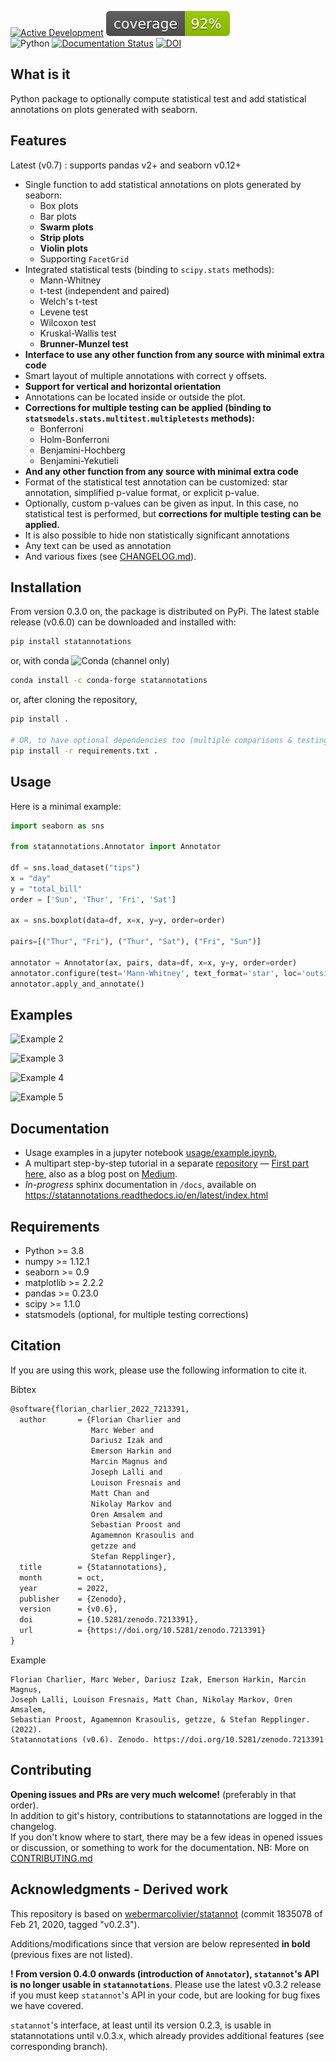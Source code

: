 [![Active Development](https://img.shields.io/badge/Maintenance%20Level-Actively%20Developed-brightgreen.svg)](https://gist.github.com/cheerfulstoic/d107229326a01ff0f333a1d3476e068d) 
![coverage](https://raw.githubusercontent.com/trevismd/statannotations/master/coverage.svg)  
![Python](https://img.shields.io/badge/Python-3.8%2B-blue)
[![Documentation Status](https://readthedocs.org/projects/statannotations/badge/?version=latest)](https://statannotations.readthedocs.io/en/master/?badge=latest)
[![DOI](https://zenodo.org/badge/296015778.svg)](https://zenodo.org/badge/latestdoi/296015778)

## What is it

Python package to optionally compute statistical test and add statistical
annotations on plots generated with seaborn.

## Features

Latest (v0.7) : supports pandas v2+ and seaborn v0.12+

- Single function to add statistical annotations on plots
  generated by seaborn:
    - Box plots
    - Bar plots
    - **Swarm plots**
    - **Strip plots**
    - **Violin plots** 
    - Supporting `FacetGrid`
- Integrated statistical tests (binding to `scipy.stats` methods):
    - Mann-Whitney
    - t-test (independent and paired)
    - Welch's t-test
    - Levene test
    - Wilcoxon test
    - Kruskal-Wallis test
    - **Brunner-Munzel test**
- **Interface to use any other function from any source with minimal extra
  code**
- Smart layout of multiple annotations with correct y offsets.
- **Support for vertical and horizontal orientation**
- Annotations can be located inside or outside the plot.
- **Corrections for multiple testing can be applied
  (binding to `statsmodels.stats.multitest.multipletests` methods):**
    - Bonferroni
    - Holm-Bonferroni
    - Benjamini-Hochberg
    - Benjamini-Yekutieli
- **And any other function from any source with minimal extra code**
- Format of the statistical test annotation can be customized:
      star annotation, simplified p-value format, or explicit p-value.
- Optionally, custom p-values can be given as input.
      In this case, no statistical test is performed, but **corrections for
      multiple testing can be applied.**
- It is also possible to hide non statistically significant annotations
- Any text can be used as annotation
- And various fixes (see
  [CHANGELOG.md](https://github.com/trevismd/statannotations/blob/master/CHANGELOG.md)).

## Installation

From version 0.3.0 on, the package is distributed on PyPi.
The latest stable release (v0.6.0) can be downloaded and installed with:
```bash
pip install statannotations
```

or, with conda ![Conda (channel only)](https://img.shields.io/conda/vn/conda-forge/statannotations)

```bash
conda install -c conda-forge statannotations
```

or, after cloning the repository,
```bash
pip install .

# OR, to have optional dependencies too (multiple comparisons & testing)
pip install -r requirements.txt .
```

## Usage

Here is a minimal example:

```python
import seaborn as sns

from statannotations.Annotator import Annotator

df = sns.load_dataset("tips")
x = "day"
y = "total_bill"
order = ['Sun', 'Thur', 'Fri', 'Sat']

ax = sns.boxplot(data=df, x=x, y=y, order=order)

pairs=[("Thur", "Fri"), ("Thur", "Sat"), ("Fri", "Sun")]

annotator = Annotator(ax, pairs, data=df, x=x, y=y, order=order)
annotator.configure(test='Mann-Whitney', text_format='star', loc='outside')
annotator.apply_and_annotate()
```

## Examples

![Example 2](https://raw.githubusercontent.com/trevismd/statannotations/master/usage/example_hue_layout.png)

![Example 3](https://raw.githubusercontent.com/trevismd/statannotations/master/usage/flu_dataset_log_scale_in_axes.svg)

![Example 4](https://raw.githubusercontent.com/trevismd/statannotations/master/usage/HorizontalBarplotOutside.png)

![Example 5](https://raw.githubusercontent.com/trevismd/statannotations/master/usage/example_2facets.png)

## Documentation

- Usage examples in a jupyter notebook [usage/example.ipynb](https://github.com/trevismd/statannotations/blob/master/usage/example.ipynb),
- A multipart step-by-step tutorial in a separate [repository](https://github.com/trevismd/statannotations-tutorials) 
  &mdash; [First part here](https://github.com/trevismd/statannotations-tutorials/blob/main/Tutorial_1/Statannotations-Tutorial-1.ipynb),
  also as a blog post on [Medium](https://levelup.gitconnected.com/statistics-on-seaborn-plots-with-statannotations-2bfce0394c00). 
- *In-progress* sphinx documentation in `/docs`, available on https://statannotations.readthedocs.io/en/latest/index.html

## Requirements

+ Python >= 3.8
+ numpy >= 1.12.1
+ seaborn >= 0.9
+ matplotlib >= 2.2.2
+ pandas >= 0.23.0
+ scipy >= 1.1.0
+ statsmodels (optional, for multiple testing corrections)


## Citation
If you are using this work, please use the following information to cite it.  

Bibtex
```tex
@software{florian_charlier_2022_7213391,
  author       = {Florian Charlier and
                  Marc Weber and
                  Dariusz Izak and
                  Emerson Harkin and
                  Marcin Magnus and
                  Joseph Lalli and
                  Louison Fresnais and
                  Matt Chan and
                  Nikolay Markov and
                  Oren Amsalem and
                  Sebastian Proost and
                  Agamemnon Krasoulis and
                  getzze and
                  Stefan Repplinger},
  title        = {Statannotations},
  month        = oct,
  year         = 2022,
  publisher    = {Zenodo},
  version      = {v0.6},
  doi          = {10.5281/zenodo.7213391},
  url          = {https://doi.org/10.5281/zenodo.7213391}
}
```
Example
```
Florian Charlier, Marc Weber, Dariusz Izak, Emerson Harkin, Marcin Magnus, 
Joseph Lalli, Louison Fresnais, Matt Chan, Nikolay Markov, Oren Amsalem, 
Sebastian Proost, Agamemnon Krasoulis, getzze, & Stefan Repplinger. (2022). 
Statannotations (v0.6). Zenodo. https://doi.org/10.5281/zenodo.7213391
```

## Contributing

**Opening issues and PRs are very much welcome!** (preferably in that order).  
In addition to git's history, contributions to statannotations are logged in
the changelog.  
If you don't know where to start, there may be a few ideas in opened issues or
discussion, or something to work for the documentation.
NB: More on [CONTRIBUTING.md](CONTRIBUTING.md)

## Acknowledgments - Derived work

This repository is based on
[webermarcolivier/statannot](https://github.com/webermarcolivier/statannot)
 (commit 1835078 of Feb 21, 2020, tagged "v0.2.3").

Additions/modifications since that version are below represented **in bold**
(previous fixes are not listed).

**! From version 0.4.0 onwards (introduction of `Annotator`), `statannot`'s API 
is no longer usable in `statannotations`**. 
Please use the latest v0.3.2 release if you must keep `statannot`'s API in your 
code, but are looking for bug fixes we have covered.

`statannot`'s interface, at least until its version 0.2.3, is usable in 
statannotations until v.0.3.x, which already provides additional features (see
corresponding branch).
